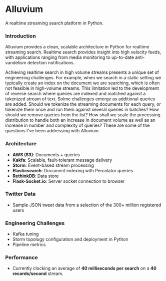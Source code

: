 # Alluvium

A realtime streaming search platform in Python. 

### Introduction
Alluvium provides a clean, scalable architecture in Python for realtime streaming search. Realtime search provides insight
into high velocity feeds, with applications ranging from media monitoring to up-to-date anti-vandelism detection
notifications.

Achieving realtime search in high volume streams presents a unique set of engineering challenges. 
For example, when we search in a static setting we typically create an index on the document we are searching, which is 
often not feasible in high-volume streams. This limitation led to the development of reverse search where queries are indexed 
and matched against a tokenized stream of text. Solme challenges emerge as additional queries are added. Should we tokenize
the streaming documents for each query, or tokenize them once and run them against several queries in batches? How should we 
remove queries from the list? How shall we scale the processing distribution to handle both an increase in document volume 
as well as an increase in number and complexity of queries? These are some of the questions I've been addressing with
Alluvium.

### Architecture
* **AWS (S3)**: Documents + queries
* **Kakfa**: Scalable, fault-tolerant message delivery
* **Storm**: Event-based stream processing
* **Elasticsearch**: Document indexing with Percolator queries
* **RethinkDB**: Data store
* **Flask-Socket.io**: Server socket connection to browser

### Twitter Data
* Sample JSON tweet data from a selection of the 300+ million registered users

### Engineering Challenges
* Kafka tuning
* Storm topology configuration and deployment in Python
* Pipeline metrics

### Performance
* Currently clocking an average of **40 milliseconds per search** on a **40 records/second** stream.
